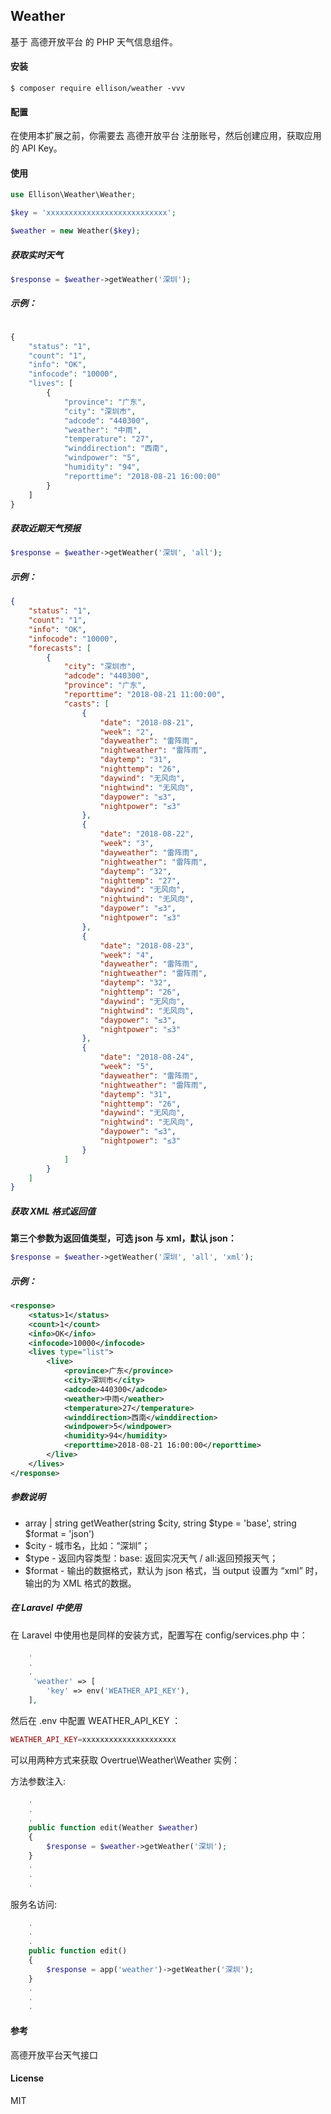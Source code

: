 ## Weather

基于 高德开放平台 的 PHP 天气信息组件。

#### 安装

```shell
$ composer require ellison/weather -vvv
```

#### 配置

在使用本扩展之前，你需要去 高德开放平台 注册账号，然后创建应用，获取应用的 API Key。

#### 使用

```php
use Ellison\Weather\Weather;

$key = 'xxxxxxxxxxxxxxxxxxxxxxxxxxx';

$weather = new Weather($key);
```


##### 获取实时天气

```php
$response = $weather->getWeather('深圳');
```

##### 示例：

```php

{
    "status": "1",
    "count": "1",
    "info": "OK",
    "infocode": "10000",
    "lives": [
        {
            "province": "广东",
            "city": "深圳市",
            "adcode": "440300",
            "weather": "中雨",
            "temperature": "27",
            "winddirection": "西南",
            "windpower": "5",
            "humidity": "94",
            "reporttime": "2018-08-21 16:00:00"
        }
    ]
}
```
##### 获取近期天气预报

```php
$response = $weather->getWeather('深圳', 'all');
```

##### 示例：

```json
{
    "status": "1", 
    "count": "1", 
    "info": "OK", 
    "infocode": "10000", 
    "forecasts": [
        {
            "city": "深圳市", 
            "adcode": "440300", 
            "province": "广东", 
            "reporttime": "2018-08-21 11:00:00", 
            "casts": [
                {
                    "date": "2018-08-21", 
                    "week": "2", 
                    "dayweather": "雷阵雨", 
                    "nightweather": "雷阵雨", 
                    "daytemp": "31", 
                    "nighttemp": "26", 
                    "daywind": "无风向", 
                    "nightwind": "无风向", 
                    "daypower": "≤3", 
                    "nightpower": "≤3"
                }, 
                {
                    "date": "2018-08-22", 
                    "week": "3", 
                    "dayweather": "雷阵雨", 
                    "nightweather": "雷阵雨", 
                    "daytemp": "32", 
                    "nighttemp": "27", 
                    "daywind": "无风向", 
                    "nightwind": "无风向", 
                    "daypower": "≤3", 
                    "nightpower": "≤3"
                }, 
                {
                    "date": "2018-08-23", 
                    "week": "4", 
                    "dayweather": "雷阵雨", 
                    "nightweather": "雷阵雨", 
                    "daytemp": "32", 
                    "nighttemp": "26", 
                    "daywind": "无风向", 
                    "nightwind": "无风向", 
                    "daypower": "≤3", 
                    "nightpower": "≤3"
                }, 
                {
                    "date": "2018-08-24", 
                    "week": "5", 
                    "dayweather": "雷阵雨", 
                    "nightweather": "雷阵雨", 
                    "daytemp": "31", 
                    "nighttemp": "26", 
                    "daywind": "无风向", 
                    "nightwind": "无风向", 
                    "daypower": "≤3", 
                    "nightpower": "≤3"
                }
            ]
        }
    ]
}
```

##### 获取 XML 格式返回值

**第三个参数为返回值类型，可选 json 与 xml，默认 json：**

```php
$response = $weather->getWeather('深圳', 'all', 'xml');
```

##### 示例：

```xml
<response>
    <status>1</status>
    <count>1</count>
    <info>OK</info>
    <infocode>10000</infocode>
    <lives type="list">
        <live>
            <province>广东</province>
            <city>深圳市</city>
            <adcode>440300</adcode>
            <weather>中雨</weather>
            <temperature>27</temperature>
            <winddirection>西南</winddirection>
            <windpower>5</windpower>
            <humidity>94</humidity>
            <reporttime>2018-08-21 16:00:00</reporttime>
        </live>
    </lives>
</response>
```

##### 参数说明

* array | string   getWeather(string $city, string $type = 'base', string $format = 'json')
* $city - 城市名，比如：“深圳”；
* $type - 返回内容类型：base: 返回实况天气 / all:返回预报天气；
* $format - 输出的数据格式，默认为 json 格式，当 output 设置为 “xml” 时，输出的为 XML 格式的数据。

##### 在 Laravel 中使用

在 Laravel 中使用也是同样的安装方式，配置写在 config/services.php 中：

```php
    .
    .
    .
     'weather' => [
        'key' => env('WEATHER_API_KEY'),
    ],
```
 
然后在 .env 中配置 WEATHER_API_KEY ：

```php
WEATHER_API_KEY=xxxxxxxxxxxxxxxxxxxxx
```
可以用两种方式来获取 Overtrue\Weather\Weather 实例：

方法参数注入:

```php
    .
    .
    .
    public function edit(Weather $weather) 
    {
        $response = $weather->getWeather('深圳');
    }
    .
    .
    .
```

服务名访问:

```php
    .
    .
    .
    public function edit() 
    {
        $response = app('weather')->getWeather('深圳');
    }
    .
    .
    .
```

#### 参考

高德开放平台天气接口

#### License

MIT